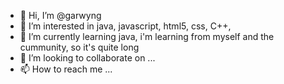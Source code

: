 - 👋 Hi, I’m @garwyng
- 👀 I’m interested in java, javascript, html5, css, C++, 
- 🌱 I’m currently learning java, i'm learning from myself and the cummunity, so it's quite long
- 💞️ I’m looking to collaborate on ...
- 📫 How to reach me ...

<!---
garwyng/garwyng is a ✨ special ✨ repository because its `README.md` (this file) appears on your GitHub profile.
You can click the Preview link to take a look at your changes.
--->

